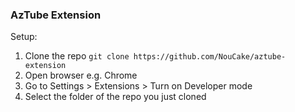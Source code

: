 ### AzTube Extension

Setup:

1. Clone the repo `git clone https://github.com/NouCake/aztube-extension`
2. Open browser e.g. Chrome
3. Go to Settings > Extensions > Turn on Developer mode
4. Select the folder of the repo you just cloned
